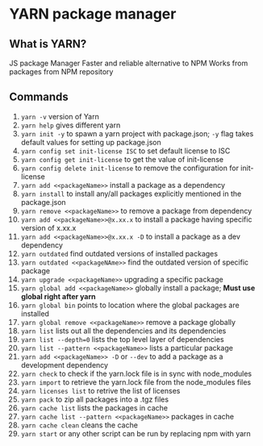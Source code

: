 # YARN package manager

## What is YARN?
JS package Manager
Faster and reliable alternative to NPM
Works from packages from NPM repository


## Commands

1. `yarn -v` version of Yarn
2. `yarn help` gives different yarn
3. `yarn init -y` to spawn a yarn project with package.json; `-y` flag takes default values for setting up package.json
4. `yarn config set init-license ISC` to set default license to ISC
5. `yarn config get init-license` to get the value of init-license
6. `yarn config delete init-license` to remove the configuration for init-license
7. `yarn add <<packageName>>` install a package as a dependency
8. `yarn install` to install any/all packages explicitly mentioned in the package.json
9. `yarn remove <<packageName>>` to remove a package from dependency
10. `yarn add <<packageName>>@x.xx.x` to install a package having specific version of x.xx.x
10. `yarn add <<packageName>>@x.xx.x -D` to install a package as a dev dependency
11. `yarn outdated` find outdated versions of installed packages
12. `yarn outdated <<packageNAme>>` find the outdated version of specific package
13. `yarn upgrade <<packageName>>` upgrading a specific package
14. `yarn global add <<packageName>>` globally install a package; **Must use global right after yarn**  
15. `yarn global bin` points to location where the global packages are installed
16. `yarn global remove <<packageName>>` remove a package globally
17. `yarn list` lists out all the dependencies and its dependencies
18. `yarn list --depth=0` lists the top level layer of dependencies
19. `yarn list --pattern <<packageName>>` lists a particular package
20. `yarn add <<packageName>> -D` or `--dev` to add a package as a development dependency
21. `yarn check` to check if the yarn.lock file is in sync with node_modules
22. `yarn import` to retrieve the yarn.lock file from the node_modules files
23. `yarn licenses list` to retrive the list of licenses
24. `yarn pack` to zip all packages into a .tgz files 
25. `yarn cache list` lists the packages in cache
26. `yarn cache list --pattern <<packageName>>`  packages in cache
27. `yarn cache clean` cleans the cache
28. `yarn start` or any other script can be run by replacing npm with yarn